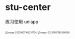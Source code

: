 # stu-center

练习使用 uniapp

<img src="https://gitee.com/nahaohao/pic-upload/raw/master/img/image-20210807165331704.png" alt="image-20210807165331704" style="zoom:50%;" />

<img src="https://gitee.com/nahaohao/pic-upload/raw/master/img/image-20210807165358090.png" alt="image-20210807165358090" style="zoom:50%;" />
